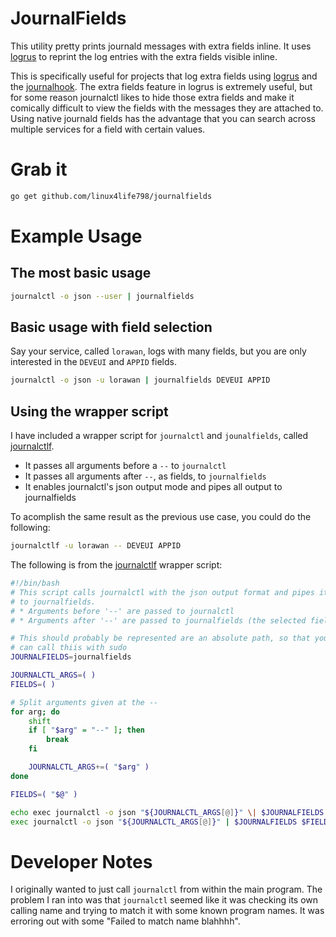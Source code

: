 # JournalFields
This utility pretty prints journald messages with extra fields inline.
It uses [logrus][logrus] to reprint the log entries with the extra fields
visible inline.

This is specifically useful for projects that log extra fields using
[logrus][logrus] and the [journalhook][journalhook].
The extra fields feature in logrus is extremely useful, but for some reason
journalctl likes to hide those extra fields and make it comically difficult
to view the fields with the messages they are attached to.
Using native journald fields has the advantage that you can search across
multiple services for a field with certain values.

# Grab it
```bash
go get github.com/linux4life798/journalfields
```

# Example Usage

## The most basic usage
```bash
journalctl -o json --user | journalfields
```

## Basic usage with field selection
Say your service, called `lorawan`, logs with many fields, but you are only
interested in the `DEVEUI` and `APPID` fields.

```bash
journalctl -o json -u lorawan | journalfields DEVEUI APPID
```

## Using the wrapper script

I have included a wrapper script for `journalctl` and `jounalfields`,
called [journalctlf](journalctlf).

* It passes all arguments before a `--` to `journalctl`
* It passes all arguments after `--`, as fields, to `journalfields`
* It enables journalctl's json output mode and pipes all output to journalfields

To acomplish the same result as the previous use case, you could do the following:
```bash
journalctlf -u lorawan -- DEVEUI APPID
```

The following is from the [journalctlf](journalctlf) wrapper script:
```bash
#!/bin/bash
# This script calls journalctl with the json output format and pipes it
# to journalfields.
# * Arguments before '--' are passed to journalctl
# * Arguments after '--' are passed to journalfields (the selected fields)

# This should probably be represented are an absolute path, so that you
# can call thiis with sudo
JOURNALFIELDS=journalfields

JOURNALCTL_ARGS=( )
FIELDS=( )

# Split arguments given at the --
for arg; do
	shift
	if [ "$arg" = "--" ]; then
		break
	fi

	JOURNALCTL_ARGS+=( "$arg" )
done

FIELDS=( "$@" )

echo exec journalctl -o json "${JOURNALCTL_ARGS[@]}" \| $JOURNALFIELDS $FIELDS
exec journalctl -o json "${JOURNALCTL_ARGS[@]}" | $JOURNALFIELDS $FIELDS
```

# Developer Notes
I originally wanted to just call `journalctl` from within the main program.
The problem I ran into was that `journalctl` seemed like it was
checking its own calling name and trying to match it with some known
program names.
It was erroring out with some "Failed to match name blahhhh".


[logrus]: https://github.com/sirupsen/logrus
[journalhook]: https://github.com/wercker/journalhook